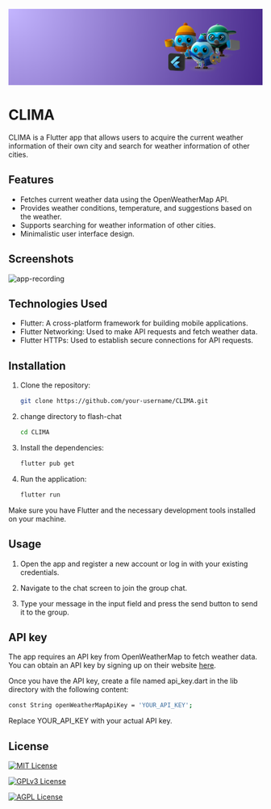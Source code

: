 
![Logo](https://github.com/techxpert-aditya/clima-wether-app/blob/master/images/for-readme/flutterbackground.png)

# CLIMA

CLIMA is a Flutter app that allows users to acquire the current weather information of their own city and search for weather information of other cities.

## Features

- Fetches current weather data using the OpenWeatherMap API.
- Provides weather conditions, temperature, and suggestions based on the weather.
- Supports searching for weather information of other cities.
- Minimalistic user interface design.

## Screenshots

<img src="https://github.com/techxpert-aditya/clima-wether-app/blob/master/images/for-readme/app-video.gif" alt="app-recording" width="300" />

## Technologies Used

- Flutter: A cross-platform framework for building mobile applications.
- Flutter Networking: Used to make API requests and fetch weather data.
- Flutter HTTPs: Used to establish secure connections for API requests.

## Installation

1. Clone the repository:

   ```bash
   git clone https://github.com/your-username/CLIMA.git

2. change directory to flash-chat

   ```bash
   cd CLIMA

3. Install the dependencies:

   ```bash
   flutter pub get

4. Run the application:

   ```bash
   flutter run
   ```

Make sure you have Flutter and the necessary development tools installed on your machine.


## Usage

1. Open the app and register a new account or log in with your existing credentials.

2. Navigate to the chat screen to join the group chat.

3. Type your message in the input field and press the send button to send it to the group.

## API key

The app requires an API key from OpenWeatherMap to fetch weather data. You can obtain an API key by signing up on their website [here](https://openweathermap.org/).

Once you have the API key, create a file named api_key.dart in the lib directory with the following content:

```bash
const String openWeatherMapApiKey = 'YOUR_API_KEY';
```

Replace YOUR_API_KEY with your actual API key.

    

## License


[![MIT License](https://img.shields.io/badge/License-MIT-green.svg)](https://choosealicense.com/licenses/mit/)

[![GPLv3 License](https://img.shields.io/badge/License-GPL%20v3-yellow.svg)](https://opensource.org/licenses/)

[![AGPL License](https://img.shields.io/badge/license-AGPL-blue.svg)](http://www.gnu.org/licenses/agpl-3.0)


